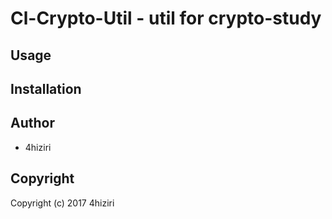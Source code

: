 # Cl-Crypto-Util - util for crypto-study

## Usage

## Installation

## Author

* 4hiziri

## Copyright

Copyright (c) 2017 4hiziri

